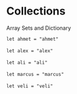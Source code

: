 # Collections
Array Sets and Dictionary 



`let ahmet = "ahmet"`
<br />
<br />
`let alex = "alex"`
<br />
<br />
`let ali = "ali"`
<br />
<br />
`let marcus = "marcus"`
<br />
<br />
`let veli = "veli"`
<br />
<br />
